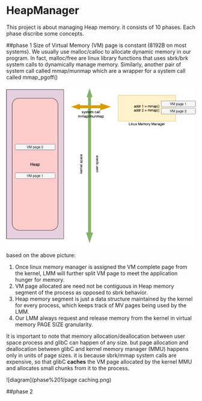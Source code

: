 # HeapManager

This project is about managing Heap memory. it consists of 10 phases. Each phase discribe some concepts.

##phase 1
Size of Virtual Memory (VM) page is constant (8192B on most systems). We usually use malloc/calloc to allocate 
dynamic memory in our program. In fact, malloc/free are linux library functions that uses sbrk/brk system calls
to dynamically manage memory. Similarly, another pair of system call called mmap/munmap which are a wrapper for
a system call called mmap_pgoff()

![diagram](phase%201/mmap.png)

based on the above picture:
1. Once linux memory manager is assigned the VM complete page from the kernel, LMM will further split VM page to meet 
the application hunger for memory.
2. VM page allocated are need not be contiguous in Heap memory segment of the process as opposed to sbrk behavior.
3. Heap memory segment is just a data structure maintained by the kernel for every process, which keeps track of MV pages
being used by the LMM.
4. Our LMM always request and release memory from the kernel in virtual memory PAGE SIZE granularity.

It is important to note that memory allocation/deallocation between user space process and glibC can happen of any size.
but page allocation and deallocation between glibC and kernel memory manager (MMU) happens only in units of page sizes. it is
because sbrk/mmap system calls are expensive, so that glibC **caches** the VM page allocated by the kernel MMU and allocates 
small chunks from it to the process.

![diagram](phase%201/page caching.png)

##phase 2

